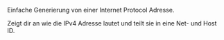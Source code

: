 Einfache Generierung von einer Internet Protocol Adresse.

Zeigt dir an wie die IPv4 Adresse lautet und teilt sie in 
eine Net- und Host ID.
